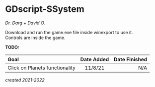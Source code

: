 # GDscript-SSystem
*Dr. Darg + David O.*

Download and run the game.exe file inside winexport to use it.
<br>
Controls are inside the game.

**TODO:**

| Goal |  Date Added  | Date Finished |
|:-----|:--------:|------:|
| Click on Planets functionality | 11/8/21 | N/A |

 
*created 2021-2022*
